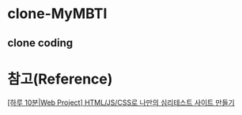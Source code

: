 # clone-MyMBTI
clone coding
---
# 참고(Reference)
[[하루 10분|Web Project] HTML/JS/CSS로 나만의 심리테스트 사이트 만들기](https://inf.run/2rSZ)

